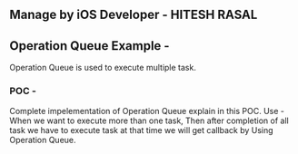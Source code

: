 ## Manage by iOS Developer - HITESH RASAL

## Operation Queue Example - 

Operation Queue is used to execute multiple task.

### POC -
Complete impelementation of Operation Queue explain in this POC.
Use - 
When we want to execute more than one task, Then after completion of all task we have to execute task at that time we will get callback by Using Operation Queue. 

